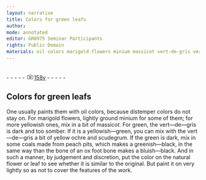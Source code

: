 ```yaml
---
layout: narrative
title: Colors for green leafs
author:
mode: annotated
editor: GR8975 Seminar Participants
rights: Public Domain
materials: oil colors marigold flowers minium massicot vert-de-gris vert-de-gris
---
```


 <br/>- - - - - <a href="http://gallica.bnf.fr/ark:/12148/btv1b10500001g/f322.image"><img src="../assets/photo-icon.png" alt="folio image: " style="display:inline-block; margin-bottom:-3px;"/>158v</a> - - - - - <br/> 
## Colors for green leafs

 
One usually paints them with oil colors, because distemper colors do not stay on. For marigold flowers, lightly ground minium for some of them; for more yellowish ones, mix in a bit of massicot. For green, the vert—de—gris is dark and too somber. If it is a yellowish—green, you can mix with the vert—de—gris a bit of yellow ochre and scudegrum. If the green is dark, mix in some coals made from peach pits, which makes a greenish—black, in the same way than the bone of an ox foot bone makes a bluish—black. And in such a manner, by judgement and discretion, put the color on the natural flower or leaf to see whether it is similar to the original. But paint it on very lightly so as not to cover the features of the work.
 